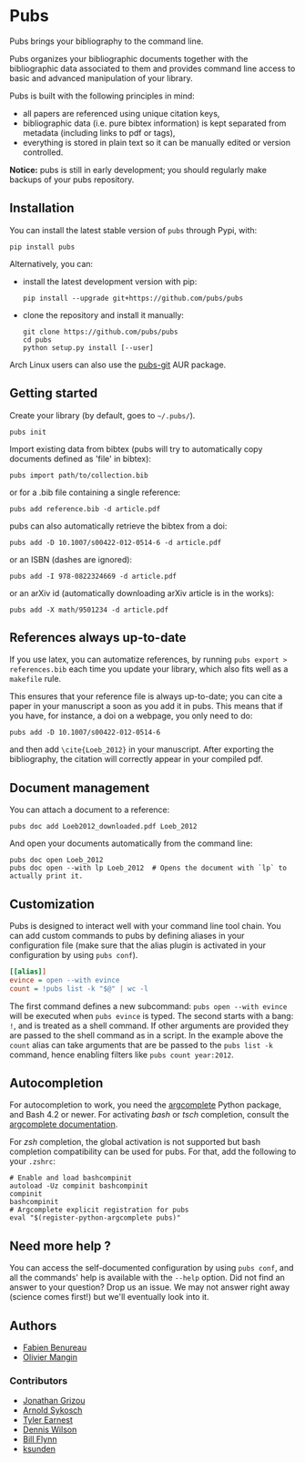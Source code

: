 # Pubs

Pubs brings your bibliography to the command line.

Pubs organizes your bibliographic documents together with the bibliographic data associated to them and provides command line access to basic and advanced manipulation of your library.

Pubs is built with the following principles in mind:

 - all papers are referenced using unique citation keys,
 - bibliographic data (i.e. pure bibtex information) is kept separated from metadata (including links to pdf or tags),
 - everything is stored in plain text so it can be manually edited or version controlled.

**Notice:** pubs is still in early development; you should regularly make backups of your pubs repository.


## Installation

You can install the latest stable version of `pubs` through Pypi, with:
  ```
  pip install pubs
  ```

Alternatively, you can:

  - install the latest development version with pip:
    ```
    pip install --upgrade git+https://github.com/pubs/pubs
    ```

  - clone the repository and install it manually:
    ```
    git clone https://github.com/pubs/pubs
    cd pubs
    python setup.py install [--user]
    ```

Arch Linux users can also use the [pubs-git](https://aur.archlinux.org/packages/pubs-git/) AUR package.


## Getting started

Create your library (by default, goes to `~/.pubs/`).
  ```
  pubs init
  ```

Import existing data from bibtex (pubs will try to automatically copy documents defined as 'file' in bibtex):
  ```
  pubs import path/to/collection.bib
  ```

or for a .bib file containing a single reference:
  ```
  pubs add reference.bib -d article.pdf
  ```

pubs can also automatically retrieve the bibtex from a doi:
  ```
  pubs add -D 10.1007/s00422-012-0514-6 -d article.pdf
  ```

or an ISBN (dashes are ignored):
  ```
  pubs add -I 978-0822324669 -d article.pdf
  ```

or an arXiv id (automatically downloading arXiv article is in the works):
  ```
  pubs add -X math/9501234 -d article.pdf
  ```


## References always up-to-date

If you use latex, you can automatize references, by running `pubs export > references.bib` each time you update your library, which also fits well as a `makefile` rule.

This ensures that your reference file is always up-to-date; you can cite a paper in your manuscript a soon as you add it in pubs. This means that if you have, for instance, a doi on a webpage, you only need to do:
  ```
  pubs add -D 10.1007/s00422-012-0514-6
  ```

and then add `\cite{Loeb_2012}` in your manuscript. After exporting the bibliography, the citation will correctly appear in your compiled pdf.


## Document management

You can attach a document to a reference:
  ```
  pubs doc add Loeb2012_downloaded.pdf Loeb_2012
  ```

And open your documents automatically from the command line:
  ```
  pubs doc open Loeb_2012
  pubs doc open --with lp Loeb_2012  # Opens the document with `lp` to actually print it.
  ```

## Customization

Pubs is designed to interact well with your command line tool chain.
You can add custom commands to pubs by defining aliases in your configuration file (make sure that the alias plugin is activated in your configuration by using `pubs conf`).
  ```ini
  [[alias]]
  evince = open --with evince
  count = !pubs list -k "$@" | wc -l
  ```

The first command defines a new subcommand: `pubs open --with evince` will be executed when `pubs evince` is typed.
The second starts with a bang: `!`, and is treated as a shell command. If other arguments are provided they are passed to the shell command as in a script. In the example above the `count` alias can take arguments that are be passed to the `pubs list -k` command, hence enabling filters like `pubs count year:2012`.


## Autocompletion

For autocompletion to work, you need the [argcomplete](https://argcomplete.readthedocs.io) Python package, and Bash 4.2 or newer. For activating *bash* or *tsch* completion, consult the [argcomplete documentation](https://argcomplete.readthedocs.io/en/latest/#global-completion).

For *zsh* completion, the global activation is not supported but bash completion compatibility can be used for pubs. For that, add the following to your `.zshrc`:
  ```shell
  # Enable and load bashcompinit
  autoload -Uz compinit bashcompinit
  compinit
  bashcompinit
  # Argcomplete explicit registration for pubs
  eval "$(register-python-argcomplete pubs)"
  ```

## Need more help ?

You can access the self-documented configuration by using `pubs conf`, and all the commands' help is available with the `--help` option. Did not find an answer to your question? Drop us an issue. We may not answer right away (science comes first!) but we'll eventually look into it.


## Authors

- [Fabien Benureau](http://fabien.benureau.com)
- [Olivier Mangin](http://olivier.mangin.com)


### Contributors

- [Jonathan Grizou](https://github.com/jgrizou)
- [Arnold Sykosch](https://github.com/73)
- [Tyler Earnest](https://github.com/tmearnest)
- [Dennis Wilson](https://github.com/d9w)
- [Bill Flynn](https://github.com/wflynny)
- [ksunden](https://github.com/ksunden)
